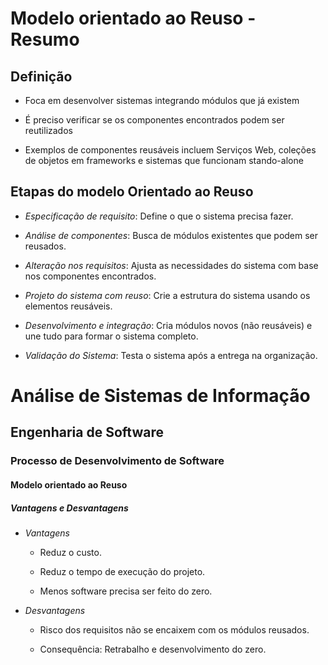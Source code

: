 # Modelo orientado ao Reuso - Resumo

## Definição

- Foca em desenvolver sistemas integrando módulos que já existem

- É preciso verificar se os componentes encontrados podem ser reutilizados

- Exemplos de componentes reusáveis incluem Serviços Web, coleções de objetos em frameworks e sistemas que funcionam stando-alone

## Etapas do modelo Orientado ao Reuso

- *Especificação de requisito*: Define o que o sistema precisa fazer.

- *Análise de componentes*: Busca de módulos existentes que podem ser reusados.

- *Alteração nos requisitos*: Ajusta as necessidades do sistema com base nos componentes encontrados.

- *Projeto do sistema com reuso*: Crie a estrutura do sistema usando os elementos reusáveis.

- *Desenvolvimento e integração*: Cria módulos novos (não reusáveis) e une tudo para formar o sistema completo.

- *Validação do Sistema*: Testa o sistema após a entrega na organização.

# Análise de Sistemas de Informação
## Engenharia de Software
### Processo de Desenvolvimento de Software
#### Modelo orientado ao Reuso
##### Vantagens e Desvantagens

- *Vantagens*

    - Reduz o custo.

    - Reduz o tempo de execução do projeto.

    - Menos software precisa ser feito do zero.

- *Desvantagens*

    - Risco dos requisitos não se encaixem com os módulos reusados.

    - Consequência: Retrabalho e desenvolvimento do zero.